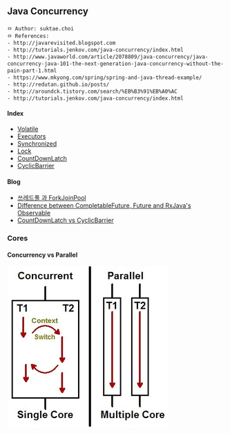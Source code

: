 ## Java Concurrency

```
ㅁ Author: suktae.choi
ㅁ References:
- http://javarevisited.blogspot.com
- http://tutorials.jenkov.com/java-concurrency/index.html
- http://www.javaworld.com/article/2078809/java-concurrency/java-concurrency-java-101-the-next-generation-java-concurrency-without-the-pain-part-1.html
- https://www.mkyong.com/spring/spring-and-java-thread-example/
- http://redutan.github.io/posts/
- http://aroundck.tistory.com/search/%EB%B3%91%EB%A0%AC
- http://tutorials.jenkov.com/java-concurrency/index.html
```

#### Index
- [Volatile](volatile)
- [Executors](executors)
- [Synchronized](synchronized)
- [Lock](lock)
- [CountDownLatch](countdown-latch)
- [CyclicBarrier](cyclic-barrier)

#### Blog
- [쓰레드풀 과 ForkJoinPool](http://hamait.tistory.com/612)
- [Difference between CompletableFuture, Future and RxJava's Observable](https://stackoverflow.com/questions/35329845/difference-between-completablefuture-future-and-rxjavas-observable)
- [CountDownLatch vs CyclicBarrier](https://docs.oracle.com/javase/8/docs/api/java/util/concurrent/CountDownLatch.html)

### Cores

#### Concurrency vs Parallel

![concurrent-parallel](images/concurrent-parallel.jpg)